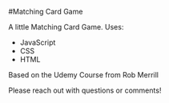 #Matching Card Game

A little Matching Card Game. Uses:

- JavaScript
- CSS
- HTML

Based on the Udemy Course from Rob Merrill

Please reach out with questions or comments!
